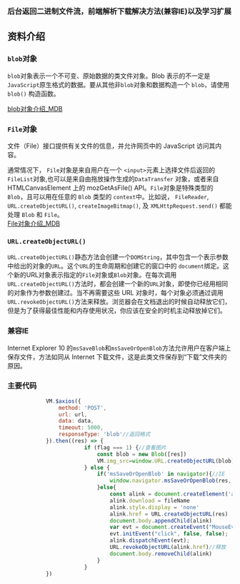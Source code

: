 ### 后台返回二进制文件流，前端解析下载解决方法(兼容IE)以及学习扩展


## 资料介绍
### ```blob```对象  
```blob```对象表示一个不可变、原始数据的类文件对象。Blob 表示的不一定是```JavaScript```原生格式的数据。要从其他非```blob```对象和数据构造一个 ```blob```，请使用```blob()``` 构造函数。

[blob对象介绍_MDB](https://developer.mozilla.org/zh-CN/docs/Web/API/Blob,'blob对象介绍')

### ```File```对象  
文件（File）接口提供有关文件的信息，并允许网页中的 JavaScript 访问其内容。

通常情况下， ```File```对象是来自用户在一个 ```<input>```元素上选择文件后返回的 ```FileList```对象,也可以是来自由拖放操作生成的```DataTransfer``` 对象，或者来自 HTMLCanvasElement 上的 mozGetAsFile() API。```File```对象是特殊类型的``` Blob```，且可以用在任意的 ```Blob``` 类型的 ```context```中。比如说， ```FileReader```, ```URL.createObjectURL()```, ```createImageBitmap()```, 及 ```XMLHttpRequest.send()``` 都能处理 ```Blob``` 和 ```File```。  
[File对象介绍_MDB](https://developer.mozilla.org/zh-CN/docs/Web/API/File,'File对象介绍')


### ```URL.createObjectURL()```
```URL.createObjectURL()```静态方法会创建一个```DOMString```，其中包含一个表示参数中给出的对象的```URL```。这个```URL```的生命周期和创建它的窗口中的 ```document```绑定。这个新的URL对象表示指定的```File```对象或```Blob```对象。在每次调用```URL.createObjectURL()```方法时，都会创建一个新的```URL```对象，即使你已经用相同的对象作为参数创建过。当不再需要这些 URL 对象时，每个对象必须通过调用```URL.revokeObjectURL()```方法来释放。浏览器会在文档退出的时候自动释放它们，但是为了获得最佳性能和内存使用状况，你应该在安全的时机主动释放掉它们。

### 兼容IE
Internet Explorer 10 的```msSaveBlob```和```msSaveOrOpenBlob```方法允许用户在客户端上保存文件，方法如同从 Internet 下载文件，这是此类文件保存到“下载”文件夹的原因。

### 主要代码
```javascript
            VM.$axios({
                method: 'POST',
                url: url,
                data: data,
                timeout: 5000,
                responseType: 'blob'//返回格式
            }).then((res) => {
                        if (flag === 1) {//查看图片
                            const blob = new Blob([res])
                            VM.img_src=window.URL.createObjectURL(blob);
                        } else {
                            if('msSaveOrOpenBlob' in navigator){//IE
                                window.navigator.msSaveOrOpenBlob(res, fileName);
                            }else{
                                const alink = document.createElement('a')
                                alink.download = fileName
                                alink.style.display = 'none'
                                alink.href = URL.createObjectURL(res)   // 这里是将文件流转化为一个文件地址
                                document.body.appendChild(alink)
                                var evt = document.createEvent("MouseEvents");
                                evt.initEvent("click", false, false);
                                alink.dispatchEvent(evt);
                                URL.revokeObjectURL(alink.href)//释放
                                document.body.removeChild(alink)
                            }
                        }
            })

```

